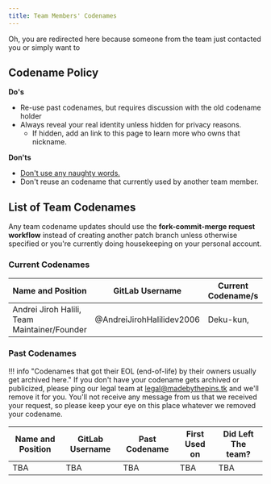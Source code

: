 ```yaml
---
title: Team Members' Codenames
---
```


Oh, you are redirected here because someone from the team just contacted you or simply want to 

## Codename Policy
**Do's**

* Re-use past codenames, but requires discussion with the old codename holder
* Always reveal your real identity unless hidden for privacy reasons.
    * If hidden, add an link to this page to learn more who owns that nickname.

**Don'ts**

* [Don't use any naughty words.](./lige-at-the-pins/censorship-101/)
* Don't reuse an codename that currently used by another team member.

## List of Team Codenames
Any team codename updates should use the **fork-commit-merge request workflow** instead of creating another patch branch unless otherwise specified or you're currently doing housekeeping on your personal account.

### Current Codenames

| **Name and Position** | **GitLab Username** | **Current Codename/s** | **Wiki Page / About This Person** | **Last Updated** |
| ------ | ------ | ------ | ------ | ------ |
| Andrei Jiroh Halili, Team Maintainer/Founder | @AndreiJirohHalilidev2006 | Deku-kun,  | <https://en.handbooksbythepins.cf/hall-of-fame/halili/andrei-jiroh> | Forgotten to add data. |

### Past Codenames

!!! info "Codenames that got their EOL (end-of-life) by their owners usually get archived here."
    If you don't have your codename gets archived or publicized, please ping our legal team at <legal@madebythepins.tk>
    and we'll remove it for you. You'll not receive any message from us that we received your request, so please keep your
    eye on this place whatever we removed your codename.

| **Name and Position** | **GitLab Username** | **Past Codename** | **First Used on** | **Did Left The team?** |
| ------ | ------ | ------ | ------ | ------ |
| TBA | TBA | TBA | TBA | TBA |
